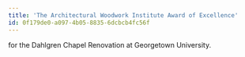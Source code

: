 ```yaml
---
title: 'The Architectural Woodwork Institute Award of Excellence'
id: 0f179de0-a097-4b05-8835-6dcbcb4fc56f
---
```

for the Dahlgren Chapel Renovation at Georgetown University.
